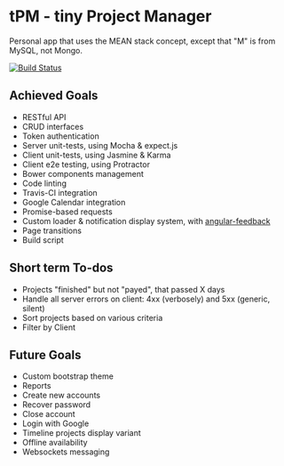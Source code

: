 # tPM - tiny Project Manager

Personal app that uses the MEAN stack concept, except that "M" is from MySQL, not Mongo.

[![Build Status](https://travis-ci.org/andreipfeiffer/tpm.svg?branch=master)](https://travis-ci.org/andreipfeiffer/tpm)

## Achieved Goals

* RESTful API
* CRUD interfaces
* Token authentication
* Server unit-tests, using Mocha & expect.js
* Client unit-tests, using Jasmine & Karma
* Client e2e testing, using Protractor
* Bower components management
* Code linting
* Travis-CI integration
* Google Calendar integration
* Promise-based requests
* Custom loader & notification display system, with [angular-feedback](https://github.com/andreipfeiffer/angular-feedback)
* Page transitions
* Build script

## Short term To-dos

* Projects "finished" but not "payed", that passed X days
* Handle all server errors on client: 4xx (verbosely) and 5xx (generic, silent)
* Sort projects based on various criteria
* Filter by Client

## Future Goals

* Custom bootstrap theme
* Reports
* Create new accounts
* Recover password
* Close account
* Login with Google
* Timeline projects display variant
* Offline availability
* Websockets messaging
